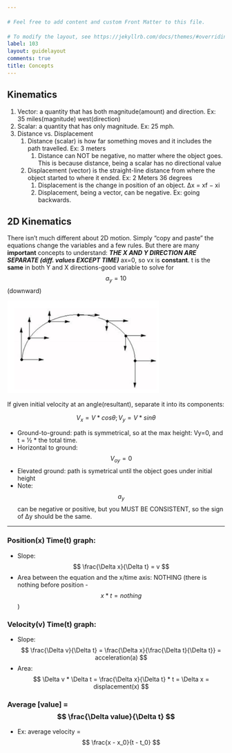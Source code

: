 ```yaml
---

# Feel free to add content and custom Front Matter to this file.

# To modify the layout, see https://jekyllrb.com/docs/themes/#overriding-theme-defaults
label: 103
layout: guidelayout
comments: true
title: Concepts
---
```

## Kinematics

1. Vector: a quantity that has both magnitude(amount) and direction. Ex: 35 miles(magnitude) west(direction)
2. Scalar: a quantity that has only magnitude. Ex: 25 mph.
3. Distance vs. Displacement 
    1. Distance (scalar) is how far something moves and it includes the path travelled. Ex: 3 meters
        1. Distance can NOT be negative, no matter where the object goes. This is because distance, being a scalar has no directional value
    2. Displacement (vector) is the straight-line distance from where the object started to where it ended. Ex: 2 Meters 36 degrees
        1. Displacement is the change in position of an object. Δx = xf − xi
        2. Displacement, being a vector, can be negative. Ex: going backwards.


## 2D Kinematics
There isn’t much different about 2D motion. Simply “copy and paste” the equations change the variables and a few rules. But there are many **important** concepts to understand: 
***THE X AND Y DIRECTION ARE SEPARATE (diff. values EXCEPT TIME)***
ax=0, so vx is **constant**.
t is the **same** in both Y and X directions-good variable to solve for
$$ a_y = 10 $$ (downward)

![projectile-motion-diagram](/assets/projmot.png)

If given initial velocity at an angle(resultant), separate it into its components: 
    
$$ V_x = V*cosθ ; V_y = V*sinθ $$


- Ground-to-ground: path is symmetrical, so at the max height: Vy=0, and t = ½ * the total time.
- Horizontal to ground: $$ V_{oy} = 0 $$
- Elevated ground: path is symetrical until the object goes under initial height
- Note: $$ a_y $$ can be negative or positive, but you MUST BE CONSISTENT, so the sign of Δy should be the same.

---
### Position(x) Time(t) graph: 
- Slope: $$ \frac{\Delta x}{\Delta t} = v $$
- Area between the equation and the x/time axis: NOTHING (there is nothing before position - $$ x*t=nothing $$)
### Velocity(v) Time(t) graph:
- Slope: $$ \frac{\Delta v}{\Delta t} = \frac{\Delta x}{\frac{\Delta t}{\Delta t}} = acceleration(a) $$
- Area: $$ \Delta v * \Delta t = \frac{\Delta x}{\Delta t} * t = \Delta x = displacement(x) $$
### Average [value] = $$ \frac{\Delta value}{\Delta t} $$
- Ex: average velocity = $$ \frac{x - x_0}{t - t_0} $$

